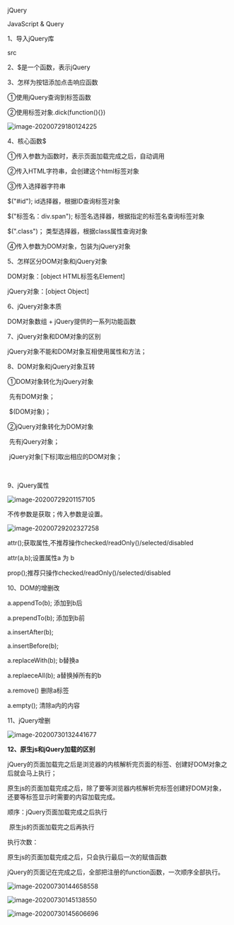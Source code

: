 jQuery

JavaScript & Query

1、导入jQuery库

src

2、$是一个函数，表示jQuery

3、怎样为按钮添加点击响应函数

①使用jQuery查询到标签函数

②使用标签对象.dick(function(){})

![image-20200729180124225](C:\Users\11437\AppData\Roaming\Typora\typora-user-images\image-20200729180124225.png)



4、核心函数$

①传入参数为函数时，表示页面加载完成之后，自动调用

②传入HTML字符串，会创建这个html标签对象

③传入选择器字符串

$("#id");    id选择器，根据ID查询标签对象

$("标签名：div.span");   标签名选择器，根据指定的标签名查询标签对象

$(".class")；  类型选择器，根据class属性查询对象

④传入参数为DOM对象，包装为jQuery对象



5、怎样区分DOM对象和jQuery对象

DOM对象：[object HTML标签名Element]

jQuery对象：[object Object]



6、jQuery对象本质

DOM对象数组 + jQuery提供的一系列功能函数

7、jQuery对象和DOM对象的区别

jQuery对象不能和DOM对象互相使用属性和方法；

8、DOM对象和jQuery对象互转

①DOM对象转化为jQuery对象

​         先有DOM对象；

​         $(DOM对象)；

②jQuery对象转化为DOM对象

​        先有jQuery对象；

​        jQuery对象[下标]取出相应的DOM对象；

​         





9、jQuery属性

![image-20200729201157105](C:\Users\11437\AppData\Roaming\Typora\typora-user-images\image-20200729201157105.png)

不传参数是获取；传入参数是设置。

![image-20200729202327258](C:\Users\11437\AppData\Roaming\Typora\typora-user-images\image-20200729202327258.png)

attr();获取属性,不推荐操作checked/readOnly()/selected/disabled

attr(a,b);设置属性a 为 b

prop();推荐只操作checked/readOnly()/selected/disabled



10、DOM的增删改

a.appendTo(b);    添加到b后

a.prependTo(b);      添加到b前

a.insertAfter(b);

a.insertBefore(b);

a.replaceWith(b);   b替换a

a.replaeceAll(b);     a替换掉所有的b

a.remove()     删除a标签

a.empty();    清除a内的内容





11、jQuery增删

![image-20200730132441677](C:\Users\11437\AppData\Roaming\Typora\typora-user-images\image-20200730132441677.png)



**12、原生js和jQuery加载的区别**

jQuery的页面加载完之后是浏览器的内核解析完页面的标签、创建好DOM对象之后就会马上执行；

原生js的页面加载完成之后，除了要等浏览器内核解析完标签创建好DOM对象，还要等标签显示时需要的内容加载完成。

顺序：jQuery页面加载完成之后执行

​           原生js的页面加载完之后再执行

执行次数：

原生js的页面加载完成之后，只会执行最后一次的赋值函数

jQuery的页面记在完成之后，全部把注册的function函数，一次顺序全部执行。





![image-20200730144658558](C:\Users\11437\AppData\Roaming\Typora\typora-user-images\image-20200730144658558.png)

![image-20200730145138550](C:\Users\11437\AppData\Roaming\Typora\typora-user-images\image-20200730145138550.png)



![image-20200730145606696](C:\Users\11437\AppData\Roaming\Typora\typora-user-images\image-20200730145606696.png)



















